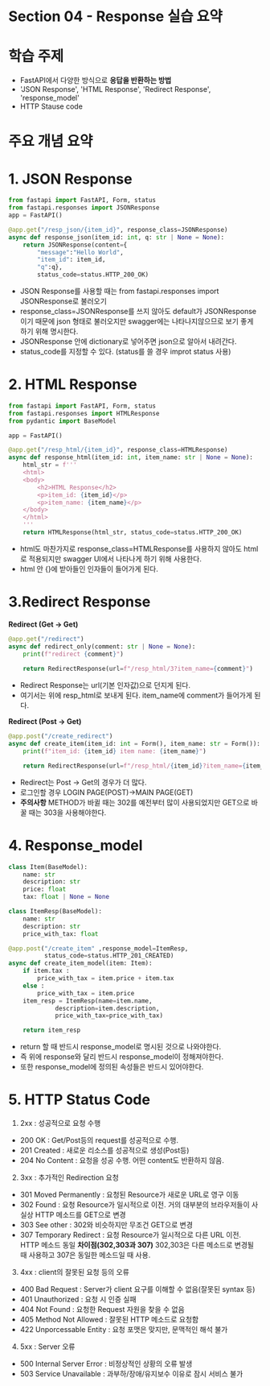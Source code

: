 # Section 04 - Response 실습 요약

# 학습 주제
- FastAPI에서 다양한 방식으로 **응답을 반환하는 방법**
- 'JSON Response', 'HTML Response', 'Redirect Response', 'response_model'
- HTTP Stause code

# 주요 개념 요약
# 1. JSON Response
```python
from fastapi import FastAPI, Form, status
from fastapi.responses import JSONResponse
app = FastAPI()

@app.get("/resp_json/{item_id}", response_class=JSONResponse)
async def response_json(item_id: int, q: str | None = None):
    return JSONResponse(content={
        "message":"Hello World",
        "item_id": item_id,
        "q":q}, 
        status_code=status.HTTP_200_OK)
```
- JSON Response를 사용할 때는 from fastapi.responses import JSONResponse로 불러오기
- response_class=JSONResponse를 쓰지 않아도 default가 JSONResponse이기 때문에 json 형태로 불러오지만 swagger에는 나타나지않으므로 보기 좋게 하기 위해 명시한다.
- JSONResponse 안에 dictionary로 넣어주면 json으로 알아서 내려간다.
- status_code를 지정할 수 있다. (status를 쓸 경우 improt status 사용)

# 2. HTML Response
```python
from fastapi import FastAPI, Form, status
from fastapi.responses import HTMLResponse
from pydantic import BaseModel

app = FastAPI()

@app.get("/resp_html/{item_id}", response_class=HTMLResponse)
async def response_html(item_id: int, item_name: str | None = None):
    html_str = f'''
    <html>
    <body>
        <h2>HTML Response</h2>
        <p>item_id: {item_id}</p>
        <p>item_name: {item_name}</p>
    </body>
    </html>
    '''
    return HTMLResponse(html_str, status_code=status.HTTP_200_OK)
```
- html도 마찬가지로 response_class=HTMLResponse를 사용하지 않아도 html로 적용되지만 swagger UI에서 나타나게 하기 위해 사용한다.
- html 안 {}에 받아들인 인자들이 들어가게 된다.

# 3.Redirect Response
**Redirect (Get -> Get)**
```python
@app.get("/redirect")
async def redirect_only(comment: str | None = None):
    print(f"redirect {comment}")
    
    return RedirectResponse(url=f"/resp_html/3?item_name={comment}")
```
- Redirect Response는 url(기본 인자값)으로 던지게 된다.
- 여기서는 위에 resp_html로 보내게 된다. item_name에 comment가 들어가게 된다.

**Redirect (Post -> Get)**
```python
@app.post("/create_redirect")
async def create_item(item_id: int = Form(), item_name: str = Form()):
    print(f"item_id: {item_id} item name: {item_name}")

    return RedirectResponse(url=f"/resp_html/{item_id}?item_name={item_name}" ,status_code=status.HTTP_302_FOUND)
```
- Redirect는 Post -> Get의 경우가 더 많다.
- 로그인할 경우 LOGIN PAGE(POST)->MAIN PAGE(GET)
- **주의사항** METHOD가 바귈 때는 302를 예전부터 많이 사용되었지만 GET으로 바꿀 때는 303을 사용해야한다.

# 4. Response_model
```python
class Item(BaseModel):
    name: str
    description: str
    price: float
    tax: float | None = None

class ItemResp(BaseModel):
    name: str
    description: str
    price_with_tax: float

@app.post("/create_item" ,response_model=ItemResp,
          status_code=status.HTTP_201_CREATED)
async def create_item_model(item: Item):
    if item.tax :
        price_with_tax = item.price + item.tax
    else :
        price_with_tax = item.price
    item_resp = ItemResp(name=item.name,
             description=item.description,
             price_with_tax=price_with_tax)

    return item_resp
```
- return 할 때 반드시 response_model로 명시된 것으로 나와야한다.
- 즉 위에 response와 달리 반드시 response_model이 정해져야한다.
- 또한 response_model에 정의된 속성들은 반드시 있어야한다.

# 5. HTTP Status Code
1. 2xx : 성공적으로 요청 수행
- 200 OK : Get/Post등의 request를 성공적으로 수행.
- 201 Created : 새로운 리소스를 성공적으로 생성(Post등)
- 204 No Content : 요청을 성공 수행. 어떤 content도 반환하지 않음.
2. 3xx : 추가적인 Redirection 요청
- 301 Moved Permanently : 요청된 Resource가 새로운 URL로 영구 이동
- 302 Found : 요청 Resource가 일시적으로 이전. 거의 대부분의 브라우저들이 사실상 HTTP 메소드를 GET으로 변경
- 303 See other : 302와 비슷하지만 무조건 GET으로 변경
- 307 Temporary Redirect : 요청 Resource가 일시적으로 다른 URL 이전. HTTP 메소드 동일
**차이점(302,303과 307)**
302,303은 다른 메소드로 변경될 때 사용하고 307은 동일한 메소드일 때 사용.
3. 4xx : client의 잘못된 요청 등의 오류
- 400 Bad Request : Server가 client 요구를 이해할 수 없음(잘못된 syntax 등)
- 401 Unauthorized : 요청 시 인증 실패
- 404 Not Found : 요청한 Request 자원을 찾을 수 없음
- 405 Method Not Allowed : 잘못된 HTTP 메소드로 요청함
- 422 Unporcessable Entity : 요청 포맷은 맞지만, 문맥적인 해석 불가
4. 5xx : Server 오류
- 500 Internal Server Error : 비정상적인 상황의 오류 발생
- 503 Service Unavailable : 과부하/장애/유지보수 이유로 잠시 서비스 불가